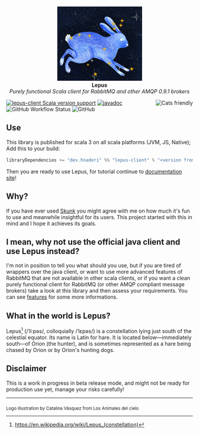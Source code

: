 <p align="center">
  <img src="/docs/lepus-constellation.jpg" height="200px" alt="Lepus icon" />
  <br/>
  <strong>Lepus</strong><br/>
  <i>Purely functional Scala client for RabbitMQ and other AMQP 0.9.1 brokers</i>
</p>

<a href="https://typelevel.org/cats/"><img src="https://typelevel.org/cats/img/cats-badge.svg" height="40px" align="right" alt="Cats friendly" /></a>
[![lepus-client Scala version support](https://index.scala-lang.org/hnaderi/lepus/lepus-client/latest.svg?style=flat-square)](https://index.scala-lang.org/hnaderi/lepus/lepus-client)
 [![javadoc](https://javadoc.io/badge2/dev.hnaderi/lepus-docs_3/javadoc.svg?style=flat-square)](https://javadoc.io/doc/dev.hnaderi/lepus-docs_3) 
<img alt="GitHub Workflow Status" src="https://img.shields.io/github/actions/workflow/status/hnaderi/lepus/ci.yml?style=flat-square">
<img alt="GitHub" src="https://img.shields.io/github/license/hnaderi/lepus?style=flat-square">  

## Use
This library is published for scala 3 on all scala platforms (JVM, JS, Native); 
Add this to your build:

```scala
libraryDependencies += "dev.hnaderi" %% "lepus-client" % "<version from releases>"
```

Then you are ready to use Lepus, for tutorial continue to [documentation site](https://lepus.hnaderi.dev)!  

## Why?
If you have ever used [Skunk](https://github.com/tpolecat/skunk) you might agree with me on how much it's fun to use and meanwhile insightful for its users. This project started with this in mind and I hope it achieves its goals.

## I mean, why not use the official java client and use Lepus instead?
I'm not in position to tell you what should you use, but if you are tired of wrappers over the java client,
or want to use more advanced features of RabbitMQ that are not available in other scala clients, or if you want a clean purely functional client for RabbitMQ (or other AMQP compliant message brokers) take a look at this library and then assess your requirements. You can see [features](https://lepus.hnaderi.dev/features.html) for some more informations.

## What in the world is Lepus?
Lepus[^1] (/ˈliːpəs/, colloquially /ˈlɛpəs/) is a constellation lying just south of the celestial equator. Its name is Latin for hare. It is located below—immediately south—of Orion (the hunter), and is sometimes represented as a hare being chased by Orion or by Orion's hunting dogs. 

## Disclaimer
This is a work in progress in beta release mode, and might not be ready for production use yet, manage your risks carefully!

[^1]: https://en.wikipedia.org/wiki/Lepus_(constellation)

-----

<sub>Logo illustration by Catalina Vásquez
from Los Animales del cielo
</sub>
